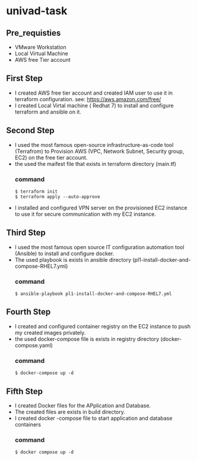 # univad-task

## Pre_requisties
 - VMware Workstation 
 - Local Virtual Machine
 - AWS free Tier account


## First Step
 - I created AWS free tier account and created IAM user to use it in terraform configuration.
            see: https://aws.amazon.com/free/
 - I created Local Virtal machine ( Redhat 7) to install and configure terraform and ansible on it.
## Second Step
 - I used the most famous open-source infrastructure-as-code tool (Terrafrom) to Provision AWS (VPC, Network Subnet, Security group, EC2) on the free tier account.
 - the used the maifest file that exists in terraform directory (main.tf)
   ### command
     ```
     $ terraform init
     $ terraform apply --auto-approve
     ```
 - I installed and configured VPN server on the provisioned EC2 instance to use it for secure communication with my EC2 instance.
## Third Step
 - I used the most famous open source IT configuration automation tool (Ansible) to install and configure docker.
 - The used playbook is exists in ansible directory (pl1-install-docker-and-compose-RHEL7.yml)
   ### command
     ```
     $ ansible-playbook pl1-install-docker-and-compose-RHEL7.yml
     ```
## Fourth Step
 - I created and configured container registry on the EC2 instance to push my created images privately.
 - the used docker-compose file is exists in registry directory (docker-compose.yaml)
   ### command
     ```
     $ docker-compose up -d
     ```
## Fifth Step
 - I created Docker files for the APplication and Database.
 - The created files are exists in build directory.
 - I created docker -compose file to start application and database containers
   ### command
     ```
     $ docker compose up -d
     ```


